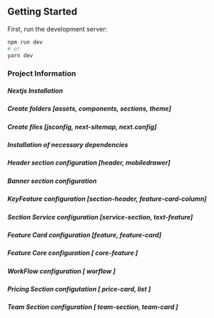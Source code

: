 ## Getting Started

First, run the development server:

```bash
npm run dev
# or
yarn dev
```

### Project Information

##### Nextjs Installation
##### Create folders [assets, components, sections, theme]
##### Create files [jsconfig, next-sitemap, next.config]
##### Installation of necessary dependencies
##### Header section configuration [header, mobiledrawer]
##### Banner section configuration
##### KeyFeature configuration [section-header, feature-card-column]
##### Section Service configuration [service-section, text-feature]
##### Feature Card configuration [feature, feature-card]
##### Feature Core configuration [ core-feature ]
##### WorkFlow configuration [ worflow ]
##### Pricing Section configutation [ price-card, list ]
##### Team Section configuration [ team-section, team-card ]